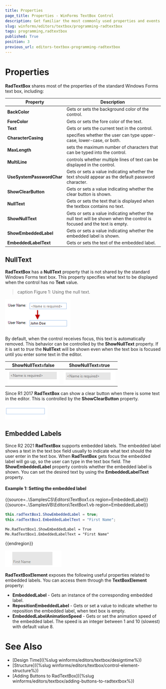```yaml
---
title: Properties 
page_title: Properties - WinForms TextBox Control
description: Get familiar the most commonly used properties and events of WinForms RadTextBox.
slug: winforms/editors/textbox/programming-radtextbox
tags: programming,radtextbox
published: True
position: 3
previous_url: editors-textbox-programming-radtextbox
---
```


# Properties

__RadTextBox__ shares most of the properties of the standard Windows Forms text box, including:

|Property|Description|
|---|---|
|__BackColor__|Gets or sets the background color of the control.|
|__ForeColor__|Gets or sets the fore color of the text.|
|__Text__|Gets or sets the current text in the control.|
|__CharacterCasing__|specifies whether the user can type upper-case, lower-case, or both.|
|__MaxLength__|sets the maximum number of characters that can be typed into the control. |
|__MultiLine__|controls whether multiple lines of text can be displayed in the control. |
|__UseSystemPasswordChar__|Gets or sets a value indicating whether the text should appear as the default password character.|
|**ShowClearButton**|Gets or sets a value indicating whether the clear button is shown.|
|**NullText**|Gets or sets the text that is displayed when the textbox contains no text. |
|**ShowNullText**|Gets or sets a value indicating whether the null text will be shown when the control is focused and the text is empty.|
|**ShowEmbeddedLabel**|Gets or sets a value indicating whether the embedded label is shown.|
|**EmbeddedLabelText**|Gets or sets the text of the embedded label.|

## NullText

__RadTextBox__ has a **NullText** property that is not shared by the standard Windows Forms text box. This property specifies what text to be displayed when the control has no __Text__ value. 

>caption Figure 1: Using the null text.

![editors-textbox-programming-radtextbox 001](images/editors-textbox-programming-radtextbox001.png)

By default, when the control receives  focus, this text is automatically removed. This behavior can be controlled by the **ShowNullText** property. If it is set to *true* the **NullText** will be shown even when the text box is focused until you enter some text in the editor.

|ShowNullText=false|ShowNullText=true|
|----|----|
|![editors-textbox-programming-radtextbox 003](images/editors-textbox-programming-radtextbox003.gif)|![editors-textbox-programming-radtextbox 004](images/editors-textbox-programming-radtextbox004.gif)|

Since R1 2017 **RadTextBox** can show a clear button when there is some text in the editor. This is controlled by the **ShowClearButton** property.

![editors-textbox-programming-radtextbox 002](images/editors-textbox-programming-radtextbox002.gif)

## Embedded Labels

Since R2 2021 **RadTextBox** supports embedded labels. The embedded label shows a text in the text box field usually to indicate what text should the user enter in the text box. When **RadTextBox** gets focus the embedded label will go up, so the user can type in the text box field. The **ShowEmbeddedLabel** property controls whether the embedded label is shown. You can set the desired text by using the **EmbeddedLabelText** property.

#### Example 1: Setting the embedded label

{{source=..\SamplesCS\Editors\TextBox1.cs region=EmbeddedLabel}} 
{{source=..\SamplesVB\Editors\TextBox1.vb region=EmbeddedLabel}} 

````C#       
this.radTextBox1.ShowEmbeddedLabel = true;
this.radTextBox1.EmbeddedLabelText = "First Name";

````
````VB.NET
Me.RadTextBox1.ShowEmbeddedLabel = True
Me.RadTextBox1.EmbeddedLabelText = "First Name"

````

{{endregion}} 

![editors-textbox-programming-radtextbox 005](images/editors-textbox-programming-radtextbox005.gif)

**RadTextBoxElement** exposes the following useful properties related to embedded labels. You can access them through the **TextBoxElement** property:

* **EmbeddedLabel** - Gets an instance of the corresponding embedded label. 
* **RepositionEmbeddedLabel** - Gets or set a value to indicate whether to reposition the embedded label, when text box is empty.
* **EmbeddedLabelAnimationSpeed** - Gets or set the animation speed of the embedded label.
The speed is an integer between 1 and 10 (slowest) with default value 8.


# See Also

* [Design Time]({%slug winforms/editors/textbox/designtime%})
* [Structure]({%slug winforms/editors/textbox/control-element-structure%})
* [Adding Buttons to RadTextBox]({%slug winforms/editors/textbox/adding-buttons-to-radtextbox%})
